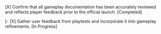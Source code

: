 [X] Confirm that all gameplay documentation has been accurately reviewed and reflects player feedback prior to the official launch. [Completed]

[- [X] Gather user feedback from playtests and incorporate it into gameplay refinements. [In Progress]